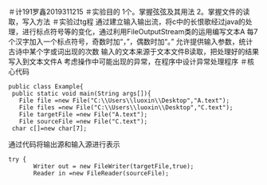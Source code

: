 ＃计191罗鑫2019311215
＃实验目的
1个。掌握弦弦及其用法
2。掌握文件的读取，写入方法
＃实验过tg程
通过建立输入输出流，将c中的长恨歌经过java的处理，进行标点符号等的变化，通过利用FileOutputStream类的运用编写文本A
每7个汉字加入一个标点符号，奇数时加“，”，偶数时加“。”
允许提供输入参数，统计古诗中某个字或词出现的次数
输入的文本来源于文本文件B读取，把处理好的结果写入到文本文件A
考虑操作中可能出现的异常，在程序中设计异常处理程序
＃核心代码
```
public class Example{
 public static void main(String args[]){
   File file =new File("C:\\Users\\luoxin\\Desktop","A.text");
   File files =new File("C:\\Users\\luoxin\\Desktop","C.text");
   File targetFile =new File("A.text");
   File sourceFile =new File("C.text");
 char c[]=new char[7];
 ```
通过代码将输出源和输入源进行表示
```
try {
	   Writer out = new FileWriter(targetFile,true);
	   Reader in =new FileReader(sourceFile);
